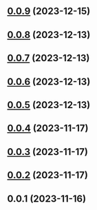 

## [0.0.9](https://github.com/Zohran14/snapquiz/compare/0.0.8...0.0.9) (2023-12-15)

## [0.0.8](https://github.com/Zohran14/snapquiz/compare/0.0.7...0.0.8) (2023-12-13)

## [0.0.7](https://github.com/Zohran14/snapquiz/compare/0.0.6...0.0.7) (2023-12-13)

## [0.0.6](https://github.com/Zohran14/snapquiz/compare/0.0.5...0.0.6) (2023-12-13)

## [0.0.5](https://github.com/Zohran14/snapquiz/compare/0.0.1...0.0.5) (2023-12-13)

## [0.0.4](https://github.com/safekids-ai/snapquiz/compare/0.0.3...0.0.4) (2023-11-17)

## [0.0.3](https://github.com/safekids-ai/snapquiz/compare/0.0.2...0.0.3) (2023-11-17)

## [0.0.2](https://github.com/safekids-ai/snapquiz/compare/0.0.1...0.0.2) (2023-11-17)

## 0.0.1 (2023-11-16)
